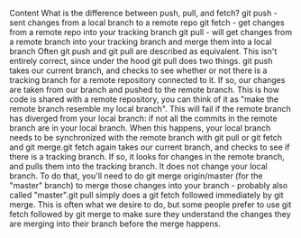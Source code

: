 Content
What is the difference between push, pull, and fetch?
git push - sent changes from a local branch to a remote repo
git fetch - get changes from a remote repo into your tracking branch
git pull - will get changes from a remote branch into your tracking branch and merge them into a local branch
Often git push and git pull are described as equivalent. This isn't entirely correct, since under the hood git pull does two things. git push takes our current branch, and checks to see whether or not there is a tracking branch for a remote repository connected to it. If so, our changes are taken from our branch and pushed to the remote branch. This is how code is shared with a remote repository, you can think of it as "make the remote branch resemble my local branch". This will fail if the remote branch has diverged from your local branch: if not all the commits in the remote branch are in your local branch. When this happens, your local branch needs to be synchronized with the remote branch with git pull or git fetch and git merge.git fetch again takes our current branch, and checks to see if there is a tracking branch. If so, it looks for changes in the remote branch, and pulls them into the tracking branch. It does not change your local branch. To do that, you'll need to do git merge origin/master (for the "master" branch) to merge those changes into your branch - probably also called "master".git pull simply does a git fetch followed immediately by git merge. This is often what we desire to do, but some people prefer to use git fetch followed by git merge to make sure they understand the changes they are merging into their branch before the merge happens.
